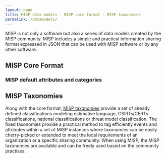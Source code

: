 ```yaml
---
layout: page
title: MISP data models - MISP core format - MISP taxonomies
permalink: /datamodels/
---
```


MISP is not only a software but also a series of data models created by the MISP community. MISP includes a simple and practical information sharing format expressed in JSON that can be used with MISP software or by any other software.

## MISP Core Format

### MISP default attributes and categories

## MISP Taxonomies

Along with the core format, [MISP taxonomies](https://www.github.com/MISP/misp-taxonomies/) provide a set of already defined classifications modeling estimative language, CSIRTs/CERTs classifications, national classifications or threat model classification. The fixed taxonomies provide a practical method to tag efficiently events and attributes within a set of MISP instances where taxonomies can be easily cherry-picked or extended to meet the local requirements of an organization or a specific sharing community. When using MISP, the MISP taxonomies are available and can be freely used based on the community practises.


